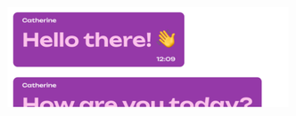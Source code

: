 <img src="https://raw.githubusercontent.com/catherineriver/catherineriver/main/assets/header.png" alt="Introduction Banner.." style="text-align: center; margin-bottom: 30px;" />


